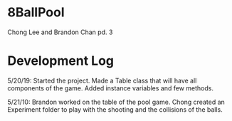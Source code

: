 # 8BallPool
Chong Lee and Brandon Chan pd. 3

# Development Log
5/20/19: Started the project. Made a Table class that will have all components of the game. Added instance variables and few methods.

5/21/10: Brandon worked on the table of the pool game. Chong created an Experiment folder to play with the shooting and the collisions of the balls.
